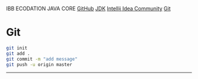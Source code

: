 IBB ECODATION JAVA CORE
[GitHub](https://github.com/elnurkerimli/ibb_ecodation_javacore.git)
[JDK](https://www.oracle.com/tr/java/technologies/downloads/#java23)
[Intellij Idea Community](https://www.jetbrains.com/idea/download/?section=mac)
[Git](https://git-scm.com/downloads)

# Git
```sh
git init
git add .
git commit -m "add message"
git push -u origin master
```
---
